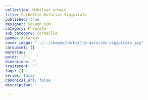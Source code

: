 ```yaml
---
collection: Mobilier urbain
title: Corbeille Asturias Vigipirate
published: true
designer: Sovann Kim
category: Propreté
sub_category: Corbeille
gamme: Asturias
cover_image: "../../images/corbeille-asturias-vigipirate.jpg"
caroussel: []
materiau: ''
poids: ''
dimensions: ''
traitement: ''
tags: []
series: false
canonical_url: false
description: ''

---
```

